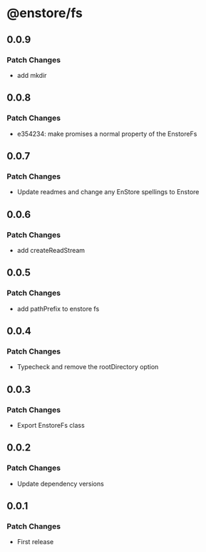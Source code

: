 # @enstore/fs

## 0.0.9

### Patch Changes

- add mkdir

## 0.0.8

### Patch Changes

- e354234: make promises a normal property of the EnstoreFs

## 0.0.7

### Patch Changes

- Update readmes and change any EnStore spellings to Enstore

## 0.0.6

### Patch Changes

- add createReadStream

## 0.0.5

### Patch Changes

- add pathPrefix to enstore fs

## 0.0.4

### Patch Changes

- Typecheck and remove the rootDirectory option

## 0.0.3

### Patch Changes

- Export EnstoreFs class

## 0.0.2

### Patch Changes

- Update dependency versions

## 0.0.1

### Patch Changes

- First release
